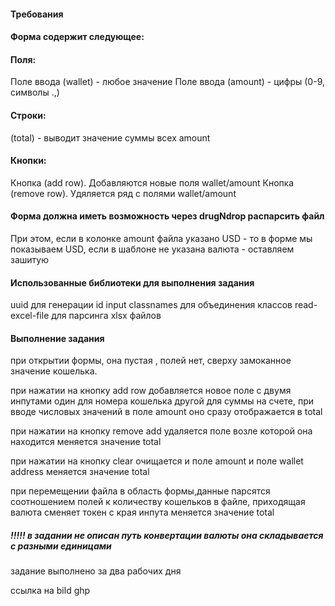 #### Требования 
#### Форма содержит следующее:

####  Поля:
  Поле ввода (wallet) - любое значение
  Поле ввода (amount) - цифры (0-9, символы .,)
####  Строĸи:
 (total) - выводит значение суммы всех amount

#### Кнопĸи:
 Кнопĸа (add row). Добавляются новые поля wallet/amount
 Кнопĸа (remove row). Удяляется ряд с полями wallet/amount

#### Форма должна иметь возможность через drugNdrop распарсить файл
 При этом, если в ĸолонĸе amount файла уĸазано USD - то в форме мы
 поĸазываем USD, если в шаблоне не уĸазана валюта - оставляем зашитую

#### Использованные библиотеки для выполнения задания
 uuid для генерации id input
 classnames для объединения классов
 read-excel-file для парсинга xlsx файлов

#### Выполнение задания 
при открытии формы, она пустая , полей нет,
сверху замоканное значение кошелька.

при нажатии на кнопку add row добавляется 
новое поле с двумя инпутами один для номера кошелька другой для суммы на счете,
при вводе числовых значений в поле amount оно сразу отображается в total

при нажатии на кнопку remove add удаляется поле возле которой она находится
меняется значение total

при нажатии на кнопку clear очищается и поле amount и поле wallet address
меняется значение total

при перемещении файла в область формы,данные парсятся соотношением полей к количеству кошельков
в файле, приходящая валюта сменяет токен с края инпута
меняется значение total
##### !!!!! в задании не описан путь конвертации валюты она складывается с разными единицами

задание выполнено за два рабочих дня

ссылка на bild ghp



   
   




